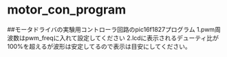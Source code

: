 # motor_con_program
##モータドライバの実験用コントローラ回路のpic16f1827プログラム
1.pwm周波数はpwm_freqに入れて設定してください
2.lcdに表示されるデューティ比が100%を超えるが波形は安定してるので表示は目安にしてください。
